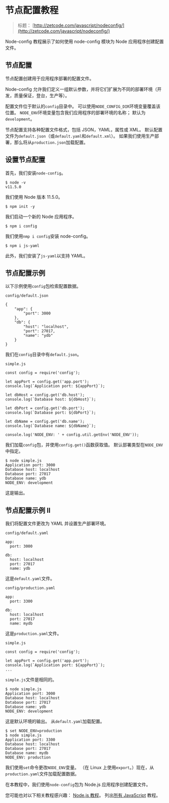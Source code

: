 # 节点配置教程

> 标题： [http://zetcode.com/javascript/nodeconfig/](http://zetcode.com/javascript/nodeconfig/)

Node-config 教程展示了如何使用 node-config 模块为 Node 应用程序创建配置文件。

## 节点配置

节点配置创建用于应用程序部署的配置文件。

Node-config 允许我们定义一组默认参数，并将它们扩展为不同的部署环境（开发，质量保证，登台，生产等）。

配置文件位于默认的`config`目录中。 可以使用`NODE_CONFIG_DIR`环境变量覆盖该位置。 `NODE_ENV`环境变量包含我们应用程序的部署环境的名称； 默认为`development`。

节点配置支持各种配置文件格式，包括 JSON，YAML，属性或 XML。 默认配置文件为`default.json`（或`default.yaml`和`default.xml`）。 如果我们使用生产部署，那么将从`production.json`加载配置。

## 设置节点配置

首先，我们安装`node-config`。

```
$ node -v
v11.5.0

```

我们使用 Node 版本 11.5.0。

```
$ npm init -y

```

我们启动一个新的 Node 应用程序。

```
$ npm i config

```

我们使用`nmp i config`安装 node-config。

```
$ npm i js-yaml

```

此外，我们安装了`js-yaml`以支持 YAML。

## 节点配置示例

以下示例使用`config`包检索配置数据。

`config/default.json`

```
{
    "app": {
        "port": 3000
    },
    "db": {
        "host": "localhost",
        "port": 27017,
        "name": "ydb"
    }
}

```

我们在`config`目录中有`default.json`。

`simple.js`

```
const config = require('config');

let appPort = config.get('app.port');
console.log(`Application port: ${appPort}`);

let dbHost = config.get('db.host');
console.log(`Database host: ${dbHost}`);

let dbPort = config.get('db.port');
console.log(`Database port: ${dbPort}`);

let dbName = config.get('db.name');
console.log(`Database name: ${dbName}`);

console.log('NODE_ENV: ' + config.util.getEnv('NODE_ENV'));

```

我们加载`config`包，并使用`config.get()`函数获取值。 默认部署类型在`NODE_ENV`中指定。

```
$ node simple.js
Application port: 3000
Database host: localhost
Database port: 27017
Database name: ydb
NODE_ENV: development

```

这是输出。

## 节点配置示例 II

我们将配置文件更改为 YAML 并设置生产部署环境。

`config/default.yaml`

```
app:
  port: 3000

db: 
  host: localhost
  port: 27017
  name: ydb

```

这是`default.yaml`文件。

`config/production.yaml`

```
app:
  port: 3300

db: 
  host: localhost
  port: 27017
  name: mydb

```

这是`production.yaml`文件。

`simple.js`

```
const config = require('config');

let appPort = config.get('app.port');
console.log(`Application port: ${appPort}`);
...

```

`simple.js`文件是相同的。

```
$ node simple.js
Application port: 3000
Database host: localhost
Database port: 27017
Database name: ydb
NODE_ENV: development

```

这是默认环境的输出。 从`default.yaml`加载配置。

```
$ set NODE_ENV=production
$ node simple.js
Application port: 3300
Database host: localhost
Database port: 27017
Database name: mydb
NODE_ENV: production

```

我们使用`set`命令更改`NODE_ENV`变量。 （在 Linux 上使用`export`。）现在，从`production.yaml`文件加载配置数据。

在本教程中，我们使用`node-config`包为 Node.js 应用程序创建配置文件。

您可能也对以下相关教程感兴趣： [Node.js 教程](/javascript/nodejs/)。 列出[所有 JavaScript](/all/#js) 教程。